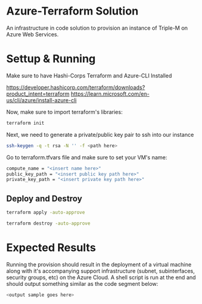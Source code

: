 # Azure-Terraform Solution

An infrastructure in code solution to provision an instance of Triple-M on Azure Web Services.

# Settup & Running

Make sure to have Hashi-Corps Terraform and Azure-CLI Installed

https://developer.hashicorp.com/terraform/downloads?product_intent=terraform
https://learn.microsoft.com/en-us/cli/azure/install-azure-cli

Now, make sure to import terraform's libraries:

```bash
terraform init
```

Next, we need to generate a private/public key pair to ssh into our instance

```bash
ssh-keygen -q -t rsa -N '' -f <path here>
```

Go to terraform.tfvars file and make sure to set your VM's name:

```bash
compute_name = "<insert name here>"
public_key_path = "<insert public key path here>"
private_key_path = "<insert private key path here>"
```

## Deploy and Destroy

```bash
terraform apply -auto-approve
```

```bash
terraform destroy -auto-approve
```

# Expected Results

Running the provision should result in the deployment of a virtual machine along with it's accompanying support infrastructure (subnet, subinterfaces, security groups, etc) on the Azure Cloud. A shell script is run at the end and should output something similar as the code segment below:

```bash
<output sample goes here>
```
